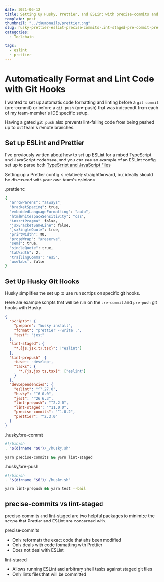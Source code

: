 ```yaml
---
date: 2021-06-12
title: Setting Up Husky, Prettier, and ESLint with precise-commits and lint-staged
template: post
thumbnail: "../thumbnails/prettier.png"
slug: husky-prettier-eslint-precise-commits-lint-staged-pre-commit-pre-push
categories:
  - Toolchain

tags:
  - eslint
  - prettier
---
```


# Automatically Format and Lint Code with Git Hooks

I wanted to set up automatic code formatting and linting before a `git commit` (pre-commit) or before a `git push` (pre-push) that was independt from each of my team-member's IDE specific setup.

Having a gated `git push` also prevents lint-failing code from being pushed up to out team's remote branches.

## Set up ESLint and Prettier

I've previously written about how to set up ESLint for a mixed TypeScript and JavaScript codebase, and you can see an example of an ESLint config set up to parse both [TypeScript and JavaScript Files](https://duncanleung.com/eslint-mixed-javascript-typescript-files-codebase/)

Setting up a Prettier config is relatively straightforward, but ideally should be discuseed with your own team's opinions.

<div class="filename">.prettierrc</div>

```bash
{
  "arrowParens": "always",
  "bracketSpacing": true,
  "embeddedLanguageFormatting": "auto",
  "htmlWhitespaceSensitivity": "css",
  "insertPragma": false,
  "jsxBracketSameLine": false,
  "jsxSingleQuote": true,
  "printWidth": 80,
  "proseWrap": "preserve",
  "semi": true,
  "singleQuote": true,
  "tabWidth": 2,
  "trailingComma": "es5",
  "useTabs": false
}
```

## Set Up Husky Git Hooks

Husky simplifies the set up to use run scrtips on specific git hooks.

Here are example scripts that will be run on the `pre-commit` and `pre-push` git hooks with Husky.

```json
{
  "scripts": {
    "prepare": "husky install",
    "format": "prettier --write .",
    "test": "jest"
  },
  "lint-staged": {
    "*.{js,jsx,ts,tsx}": ["eslint"]
  },
  "lint-prepush": {
    "base": "develop",
    "tasks": {
      "*.{js,jsx,ts,tsx}": ["eslint"]
    }
  },
  "devDependencies": {
    "eslint": "^7.27.0",
    "husky": "^6.0.0",
    "jest": "^26.6.3",
    "lint-prepush": "^2.2.0",
    "lint-staged": "^11.0.0",
    "precise-commits": "^1.0.2",
    "prettier": "^2.3.0"
  }
}
```

<div class="filename">.husky/pre-commit</div>

```bash
#!/bin/sh
. "$(dirname "$0")/_/husky.sh"

yarn precise-commits && yarn lint-staged
```

<div class="filename">.husky/pre-push</div>

```bash
#!/bin/sh
. "$(dirname "$0")/_/husky.sh"

yarn lint-prepush && yarn test --bail
```

## precise-commits vs lint-staged

precise-commits and lint-staged are two helpful packages to minimize the scope that Prettier and ESLint are concerned with.

precise-commits

- Only reformats the exact code that ahs been modified
- Only deals with code formatting with Prettier
- Does not deal with ESLint

lint-staged

- Allows running ESLint and arbitrary shell tasks against staged git files
- Only lints files that will be committed
